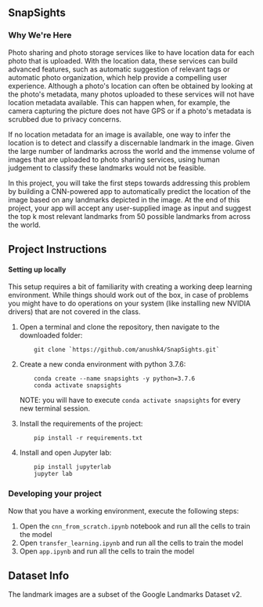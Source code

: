 ## SnapSights

### Why We're Here

Photo sharing and photo storage services like to have location data for each photo that is uploaded. With the location data, these services can build advanced features, such as automatic suggestion of relevant tags or automatic photo organization, which help provide a compelling user experience. Although a photo's location can often be obtained by looking at the photo's metadata, many photos uploaded to these services will not have location metadata available. This can happen when, for example, the camera capturing the picture does not have GPS or if a photo's metadata is scrubbed due to privacy concerns.

If no location metadata for an image is available, one way to infer the location is to detect and classify a discernable landmark in the image. Given the large number of landmarks across the world and the immense volume of images that are uploaded to photo sharing services, using human judgement to classify these landmarks would not be feasible.

In this project, you will take the first steps towards addressing this problem by building a CNN-powered app to automatically predict the location of the image based on any landmarks depicted in the image. At the end of this project, your app will accept any user-supplied image as input and suggest the top k most relevant landmarks from 50 possible landmarks from across the world.


## Project Instructions

#### Setting up locally

This setup requires a bit of familiarity with creating a working deep learning environment. While things should work out of the box, in case of problems you might have to do operations on your system (like installing new NVIDIA drivers) that are not covered in the class.

1. Open a terminal and clone the repository, then navigate to the downloaded folder:
	
	```	
		git clone `https://github.com/anushk4/SnapSights.git`
	```
    
2. Create a new conda environment with python 3.7.6:

    ```
        conda create --name snapsights -y python=3.7.6
        conda activate snapsights
    ```
    
    NOTE: you will have to execute `conda activate snapsights` for every new terminal session.
    
3. Install the requirements of the project:

    ```
        pip install -r requirements.txt
    ```

4. Install and open Jupyter lab:
	
	```
        pip install jupyterlab
		jupyter lab
	```

### Developing your project

Now that you have a working environment, execute the following steps:

1. Open the `cnn_from_scratch.ipynb` notebook and run all the cells to train the model
2. Open `transfer_learning.ipynb` and run all the cells to train the model
3. Open `app.ipynb` and run all the cells to train the model


## Dataset Info

The landmark images are a subset of the Google Landmarks Dataset v2.